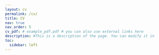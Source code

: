 ```yaml
---
layout: cv
permalink: /cv/
title: CV
nav: true
nav_order: 5
cv_pdf: # example_pdf.pdf # you can also use external links here
description: #This is a description of the page. You can modify it in '_pages/cv.md'. You can also change or remove the top pdf download button.
toc:
  sidebar: left
---
```

